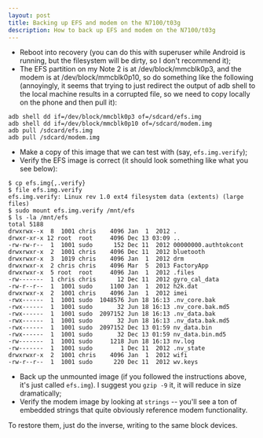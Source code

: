 ```yaml
---
layout: post
title: Backing up EFS and modem on the N7100/t03g
description: How to back up EFS and modem on the N7100/t03g
---
```


- Reboot into recovery (you can do this with superuser while Android is
  running, but the filesystem will be dirty, so I don't recommend it);
- The EFS partition on my Note 2 is at /dev/block/mmcblk0p3, and the modem is
  at /dev/block/mmcblk0p10, so do something like the following (annoyingly, it
  seems that trying to just redirect the output of adb shell to the local
  machine results in a corrupted file, so we need to copy locally on the phone
  and then pull it):

<!-- -->

    adb shell dd if=/dev/block/mmcblk0p3 of=/sdcard/efs.img
    adb shell dd if=/dev/block/mmcblk0p10 of=/sdcard/modem.img
    adb pull /sdcard/efs.img
    adb pull /sdcard/modem.img

- Make a copy of this image that we can test with (say, `efs.img.verify`);
- Verify the EFS image is correct (it should look something like what you see
  below):

<!-- -->

    $ cp efs.img{,.verify}
    $ file efs.img.verify
    efs.img.verify: Linux rev 1.0 ext4 filesystem data (extents) (large files)
    $ sudo mount efs.img.verify /mnt/efs
    $ ls -la /mnt/efs
    total 5188
    drwxrwx--x  8  1001 chris    4096 Jan  1  2012 .
    drwxr-xr-x 12 root  root     4096 Dec 13 03:09 ..
    -rw-rw-r--  1  1001 sudo      152 Dec 11  2012 00000000.authtokcont
    drwxrwxr-x  2  1001 chris    4096 Dec 11  2012 bluetooth
    drwxrwxr-x  3  1019 chris    4096 Jan  1  2012 drm
    drwxrwxr-x  2 chris chris    4096 Mar  5  2013 FactoryApp
    drwxrwxr-x  5 root  root     4096 Jan  1  2012 .files
    -rw-------  1 chris chris      12 Dec 11  2012 gyro_cal_data
    -rw-r--r--  1  1001 sudo     1100 Jan  1  2012 h2k.dat
    drwxrwxr-x  2  1001 chris    4096 Jan  1  2012 imei
    -rwx------  1  1001 sudo  1048576 Jun 18 16:13 .nv_core.bak
    -rwx------  1  1001 sudo       32 Jun 18 16:13 .nv_core.bak.md5
    -rwx------  1  1001 sudo  2097152 Jun 18 16:13 .nv_data.bak
    -rwx------  1  1001 sudo       32 Jun 18 16:13 .nv_data.bak.md5
    -rwx------  1  1001 sudo  2097152 Dec 13 01:59 nv_data.bin
    -rwx------  1  1001 sudo       32 Dec 13 01:59 nv_data.bin.md5
    -rw-------  1  1001 sudo     1218 Jun 18 16:13 nv.log
    -rw-------  1  1001 sudo        1 Dec 11  2012 .nv_state
    drwxrwxr-x  2  1001 chris    4096 Jan  1  2012 wifi
    -rw-r--r--  1  1001 sudo      220 Dec 11  2012 wv.keys

- Back up the unmounted image (if you followed the instructions above, it's
  just called `efs.img`). I suggest you `gzip -9` it, it will reduce in size
  dramatically;
- Verify the modem image by looking at `strings` -- you'll see a ton of
  embedded strings that quite obviously reference modem functionality.

To restore them, just do the inverse, writing to the same block devices.
